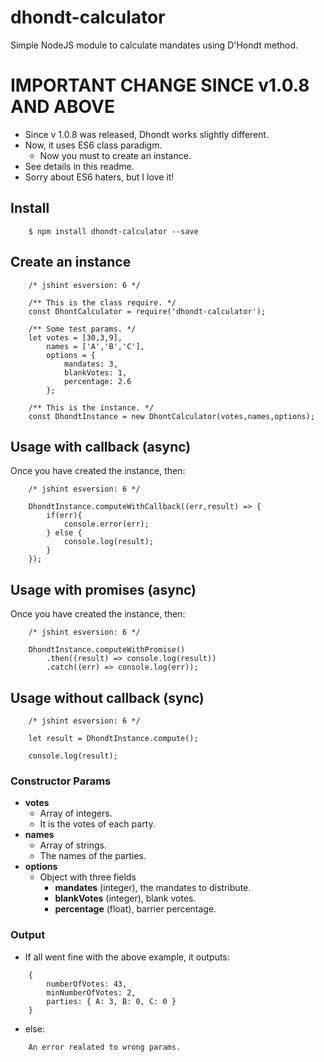 # dhondt-calculator

Simple NodeJS module to calculate mandates using D'Hondt method.

# IMPORTANT CHANGE SINCE v1.0.8 AND ABOVE

- Since v 1.0.8 was released, Dhondt works slightly different.
- Now, it uses ES6 class paradigm.
    - Now you must to create an instance.
- See details in this readme.
- Sorry about ES6 haters, but I love it!

## Install

```
	$ npm install dhondt-calculator --save
```

## Create an instance

```
    /* jshint esversion: 6 */

    /** This is the class require. */
    const DhontCalculator = require('dhondt-calculator');

    /** Some test params. */
    let votes = [30,3,9],
        names = ['A','B','C'],
        options = {
            mandates: 3,
            blankVotes: 1,
            percentage: 2.6
        };

    /** This is the instance. */
    const DhondtInstance = new DhontCalculator(votes,names,options);

```


## Usage with callback (async)

Once you have created the instance, then:

```
    /* jshint esversion: 6 */

	DhondtInstance.computeWithCallback((err,result) => {
		if(err){
		    console.error(err);
		} else {
		    console.log(result);
		}
	});
```


## Usage with promises (async)

Once you have created the instance, then:

```
    /* jshint esversion: 6 */

	DhondtInstance.computeWithPromise()
	    .then((result) => console.log(result))
	    .catch((err) => console.log(err));

```

## Usage without callback (sync)

```
	/* jshint esversion: 6 */
		
	let result = DhondtInstance.compute();
	
	console.log(result);
```

### Constructor Params

* __votes__
	+ Array of integers.
	+ It is the votes of each party.
* __names__
	+ Array of strings.
	+ The names of the parties.
* __options__
	+ Object with three fields
		+ __mandates__ (integer), the mandates to distribute.
		+ __blankVotes__ (integer), blank votes.
		+ __percentage__ (float), barrier percentage.

### Output

* If all went fine with the above example, it outputs:

```
	{
		numberOfVotes: 43,
    	minNumberOfVotes: 2,
 		parties: { A: 3, B: 0, C: 0 } 
 	}
```

* else:

```
	An error realated to wrong params.
```



